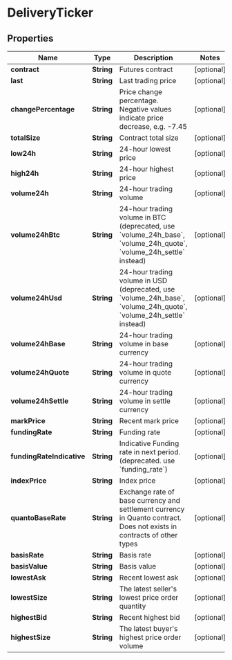 
# DeliveryTicker

## Properties

Name | Type | Description | Notes
------------ | ------------- | ------------- | -------------
**contract** | **String** | Futures contract |  [optional]
**last** | **String** | Last trading price |  [optional]
**changePercentage** | **String** | Price change percentage. Negative values indicate price decrease, e.g. -7.45 |  [optional]
**totalSize** | **String** | Contract total size |  [optional]
**low24h** | **String** | 24-hour lowest price |  [optional]
**high24h** | **String** | 24-hour highest price |  [optional]
**volume24h** | **String** | 24-hour trading volume |  [optional]
**volume24hBtc** | **String** | 24-hour trading volume in BTC (deprecated, use &#x60;volume_24h_base&#x60;, &#x60;volume_24h_quote&#x60;, &#x60;volume_24h_settle&#x60; instead) |  [optional]
**volume24hUsd** | **String** | 24-hour trading volume in USD (deprecated, use &#x60;volume_24h_base&#x60;, &#x60;volume_24h_quote&#x60;, &#x60;volume_24h_settle&#x60; instead) |  [optional]
**volume24hBase** | **String** | 24-hour trading volume in base currency |  [optional]
**volume24hQuote** | **String** | 24-hour trading volume in quote currency |  [optional]
**volume24hSettle** | **String** | 24-hour trading volume in settle currency |  [optional]
**markPrice** | **String** | Recent mark price |  [optional]
**fundingRate** | **String** | Funding rate |  [optional]
**fundingRateIndicative** | **String** | Indicative Funding rate in next period. (deprecated. use &#x60;funding_rate&#x60;) |  [optional]
**indexPrice** | **String** | Index price |  [optional]
**quantoBaseRate** | **String** | Exchange rate of base currency and settlement currency in Quanto contract. Does not exists in contracts of other types |  [optional]
**basisRate** | **String** | Basis rate |  [optional]
**basisValue** | **String** | Basis value |  [optional]
**lowestAsk** | **String** | Recent lowest ask |  [optional]
**lowestSize** | **String** | The latest seller&#39;s lowest price order quantity |  [optional]
**highestBid** | **String** | Recent highest bid |  [optional]
**highestSize** | **String** | The latest buyer&#39;s highest price order volume |  [optional]


